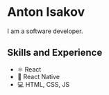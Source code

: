 # Anton Isakov
I am a software developer. 

## Skills and Experience
* ⚛ React
* 📱 React Native
* 💻 HTML, CSS, JS
